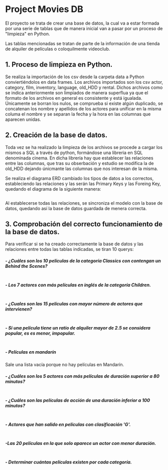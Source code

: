# Project Movies DB
 
 El proyecto se trata de crear una base de datos, la cual va a estar formada por una serie de tablas que de manera inicial van a pasar por un proceso de "limpieza" en Python.
 
 Las tablas mencionadas se tratan de parte de la información de una tienda de alquiler de películas o coloquilmente videoclub.
 
 ## 1. Proceso de limpieza en Python.
 
 Se realiza la importación de los csv desde la carpeta data a Python conviertiéndolos en data frames. Los archivos importados son los csv actor, category, film, inventory, language, old_HDD y rental. Dichos archivos como se indica anteriormente son limpiados de manera superflua ya que el formato de los archivos en general es consistente y está igualada. Únicamente se borran los nulos, se comprueba si existe algún duplicado, se concatenan los nombre y apellidos de los actores para unificar en la misma columa el nombre y se separan la fecha y la hora en las columnas que aparecen unidas.
 
 ## 2. Creación de la base de datos.
 
 Toda vez se ha realizado la limpieza de los archivos se procede a cargar los mismos a SQL a través de python, formándose una libreria en SQL denominada cinema. 
 En dicha librería hay que establecer las relaciones entre las columnas, que tras su obserbación y estudio se modifica la de old_HDD dejando únicmante las columnas que nos interesan de la misma.
 
 Se realiza el diagrama ERD cambiado los tipos de datos a los correctos, estableciendo las relaciones y las serán las Primary Keys y las Foreing Key, quedando el diagrama de la siguiente manera:
 
 <img imagenes="Diagrama ERR.png">
 
 Al establecerse todas las relaciones, se sincroniza el modelo con la base de datos, quedando así la base de datos guardada de menera correcta.
 
 ## 3. Comprobación del correcto funcionamiento de la base de datos.
 
 Para verificar si se ha creado correctamente la base de datos y las relaciones entre todas las tablas indicadas, se tiran 10 querys:
 
##### - ¿Cuáles son los 10 películas de la categoría Classics con contengan un Behind the Scenes?

 <img imagenes="query0.png">

##### - Los 7 actores con más películas en inglés de la categoría Children.

 <img imagenes="query1.png">

##### - ¿Cuales son las 15 películas con mayor número de actores que intervienen?

 <img imagenes="query2.png">

##### - Si una película tiene un ratio de alquiler mayor de 2.5 se considera popular, es es menor, impopular.

<img imagenes="query3.png">

##### - Películas en mandarín

Sale una lista vacía porque no hay películas en Mandarín.

##### - ¿Cuáles son los 5 actores con más películas de duración superior a 80 minutos?

<img imagenes="query4.png">

##### - ¿Cuáles son las películas de acción de una duración inferior a 100 minutos?

<img imagenes="query5.png">

##### - Actores que han salido en películas con clasificación 'G'.

<img imagenes="query6.png">

##### -Las 20 películas en la que solo aparece un actor con menor duración.

<img imagenes="query7.png">

##### - Determinar cuántas películas existen por cada categoría.

<img imagenes="query8.png">


 
 
